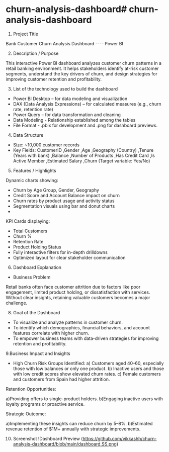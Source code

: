 # churn-analysis-dashboard# churn-analysis-dashboard

1. Project Title

Bank Customer Churn Analysis Dashboard ---- Power BI

2. Description / Purpose

This interactive Power BI dashboard analyzes customer churn patterns in a retail banking environment. It helps stakeholders identify at-risk customer segments, understand the key drivers of churn, and design strategies for improving customer retention and profitability.

3. List of the technology used to build the dashboard

- Power BI Desktop – for data modeling and visualization
- DAX (Data Analysis Expressions) – for calculated measures (e.g., churn rate, retention rate)
- Power Query – for data transformation and cleaning
- Data Modeling - Relationship established among the tables
- File Format - .pbix for development and .png for dashboard previews.

4. Data Structure
- Size: ~10,000 customer records
- Key Fields:
CustomerID ,Gender ,Age ,Geography (Country) ,Tenure (Years with bank) ,Balance ,Number of Products ,Has Credit Card ,Is Active Member ,Estimated Salary ,Churn (Target variable: Yes/No)

5. Features / Highlights

Dynamic charts showing:
- Churn by Age Group, Gender, Geography
- Credit Score and Account Balance impact on churn
- Churn rates by product usage and activity status
- Segmentation visuals using bar and donut charts
- 
KPI Cards displaying:
- Total Customers
- Churn %
- Retention Rate
- Product Holding Status
- Fully interactive filters for in-depth drilldowns
- Optimized layout for clear stakeholder communication

6. Dashboard Explanation

- Business Problem

Retail banks often face customer attrition due to factors like poor engagement, limited product holding, or dissatisfaction with services. Without clear insights, retaining valuable customers becomes a major challenge.

8. Goal of the Dashboard
   
- To visualize and analyze patterns in customer churn.
- To identify which demographics, financial behaviors, and account features correlate with higher churn.
- To empower business teams with data-driven strategies for improving retention and profitability.

9.Business Impact and Insights

- High Churn Risk Groups Identified:
a) Customers aged 40–60, especially those with low balances or only one product.
b) Inactive users and those with low credit scores show elevated churn rates.
c) Female customers and customers from Spain had higher attrition.

Retention Opportunities:

a)Providing offers to single-product holders.
b)Engaging inactive users with loyalty programs or proactive service.

Strategic Outcome:

a)Implementing these insights can reduce churn by 5–8%.
b)Estimated revenue retention of $1M+ annually with strategic improvements.

10. Screenshot
!Dashboard Preview (https://github.com/vikkashh/churn-analysis-dashboard/blob/main/dashboard.SS.png)

